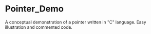 # Pointer_Demo
A conceptual demonstration of a pointer written in  "C" language.  Easy illustration and commented code.
